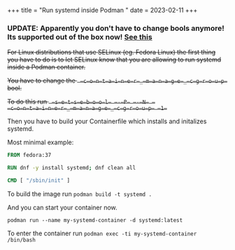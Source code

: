 +++
title = "Run systemd inside Podman "
date = 2023-02-11
+++

### UPDATE: Apparently you don't have to change bools anymore! Its supported out of the box now! [See this](https://github.com/coreos/fedora-coreos-tracker/issues/397#issuecomment-1343214681)

<strike>For Linux distributions that use SELinux (eg. Fedora Linux) the first thing you have to do is to let SELinux know that you are allowing to run systemd inside a Podman container.</strike>

<strike>You have to change the ` ̶c̶o̶n̶t̶a̶i̶n̶e̶r̶_̶m̶a̶n̶a̶g̶e̶_̶c̶g̶r̶o̶u̶p̶` bool.</strike>

<strike>To do this run ` ̶s̶e̶t̶s̶e̶b̶o̶o̶l̶ ̶-̶P̶ ̶-̶N̶ ̶c̶o̶n̶t̶a̶i̶n̶e̶r̶_̶m̶a̶n̶a̶g̶e̶_̶c̶g̶r̶o̶u̶p̶ ̶1̶`</strike>

Then you have to build your Containerfile which installs and initalizes systemd.

Most minimal example:

```dockerfile
FROM fedora:37

RUN dnf -y install systemd; dnf clean all

CMD [ "/sbin/init" ]
```

To build the image run `podman build -t systemd .`

And you can start your container now.

`podman run --name my-systemd-container -d systemd:latest`

To enter the container run `podman exec -ti my-systemd-container /bin/bash`

